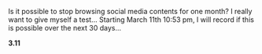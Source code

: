 Is it possible to stop browsing social media contents for one month? I really want to give myself a test... Starting March 11th 10:53 pm, I will record if this is possible over the next 30 days...

**3.11**
